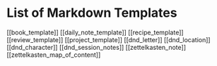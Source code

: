 # List of Markdown Templates
[[book_template]]
[[daily_note_template]]
[[recipe_template]]
[[review_template]]
[[project_template]]
[[dnd_letter]]
[[dnd_location]]
[[dnd_character]]
[[dnd_session_notes]]
[[zettelkasten_note]]
[[zettelkasten_map_of_content]]